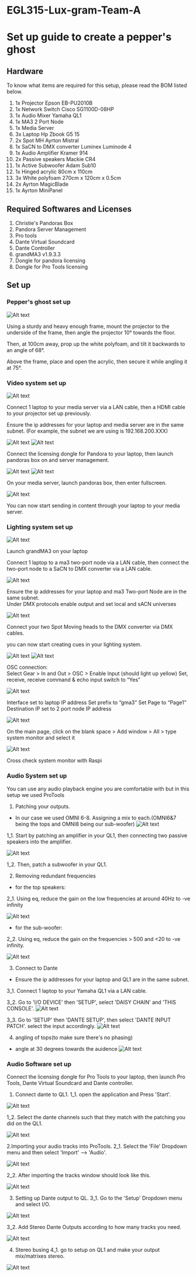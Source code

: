 # EGL315-Lux-gram-Team-A

# Set up guide to create a pepper's ghost

## Hardware

To know what items are required for this setup, please read the BOM listed below.

1. 1x Projector Epson EB-PU2010B
2. 1x Network Switch Cisco SG1100D-08HP
3. 1x Audio Mixer Yamaha QL1
4. 1x MA3 2 Port Node
5. 1x Media Server
6. 3x Laptop Hp Zbook G5 15
7. 2x Spot MH Ayrton Mistral
8. 1x SaCN to DMX converter Luminex Luminode 4
9. 1x Audio Amplifier Kramer 914
10. 2x Passive speakers Mackie CR4
11. 1x Active Subwoofer Adam Sub10 
12. 1x Hinged acrylic 80cm x 110cm  
13. 3x White polyfoam 270cm x 120cm x 0.5cm
14. 2x Ayrton MagicBlade
15. 1x Ayrton MiniPanel

## Required Softwares and Licenses

1. Christie's Pandoras Box
2. Pandora Server Management
3. Pro tools
4. Dante Virtual Soundcard
5. Dante Controller
6. grandMA3 v1.9.3.3
7. Dongle for pandora licensing
8. Dongle for Pro Tools licensing

## Set up

### **Pepper's ghost set up**
![Alt text](imgs/physicalSetup.jpg)

Using a sturdy and heavy enough frame, mount the projector to the underside of the frame, then angle the projector 10° towards the floor.

Then, at 100cm away, prop up the white polyfoam, and tilt it backwards to an angle of 68°.

Above the frame, place and open the acrylic, then secure it while angling it at 75°.

### **Video system set up**

![Alt text](imgs/pandora.jpg)

Connect 1 laptop to your media server via a LAN cable, then a HDMI cable to your projector set up previously.

Ensure the ip addresses for your laptop and media server are in the same subnet. (For example, the subnet we are using is 192.168.200.XXX)


![Alt text](imgs/Pandora/LaptopIP.png)
![Alt text](imgs/Pandora/ServerIP.png)


Connect the licensing dongle for Pandora to your laptop, then launch pandoras box on and server management.


![Alt text](imgs/Pandora/laptopDongle.jpg)
![Alt text](imgs/Pandora/pcDongle.jpg)



On your media server, launch pandoras box, then enter fullscreen.


![Alt text](imgs/Pandora/launchPB.png)



You can now start sending in content through your laptop to your media server.

### **Lighting system set up**

![Alt text](imgs/LightinUp%20Setup.jpg)


Launch grandMA3 on your laptop

Connect 1 laptop to a ma3 two-port node via a LAN cable, then connect the two-port node to a SaCN to DMX converter via a LAN cable.


![Alt text](<imgs/MA3 Network.jpg>)


Ensure the ip addresses for your laptop and ma3 Two-port Node are in the same subnet.\
Under DMX  protocols enable output and set local and sACN universes


![Alt text](<imgs/MA3 sACN.jpg>)


Connect your two Spot Moving heads to the DMX converter via DMX cables.

you can now start creating cues in your lighting system.


![Alt text](imgs/LightingFixtures.jpg)
![Alt text](imgs/LightingCue.jpg)


OSC connection:\
Select Gear > In and Out > OSC > Enable Input (should light up yellow)
Set, receive, receive command & echo input switch to “Yes”


![Alt text](imgs/MA3OSC.PNG)


Interface set to laptop IP address
Set prefix to “gma3”
Set Page to “Page1”
Destination IP set to 2 port node IP address


![Alt text](imgs/ChooseSystemMonitor.PNG)


On the main page, click on the blank space > Add window > All > type system monitor and select it


![Alt text](imgs/SystemMonitor.PNG)


Cross check system monitor with Raspi


### **Audio System set up**
You can use any audio playback engine you are comfortable with but in this setup we used ProTools

1. Patching your outputs. 
- In our case we used OMNI 6-8. Assigning a mix to each.(OMNI6&7 being the tops and OMNI8 being our sub-woofer)
![Alt text](imgs/speakeroutputpatch.jpeg)

1_1. Start by patching an amplifier in your QL1, then connecting two passive speakers into the amplifier.


![Alt text](imgs/audio/amp.jpg)


1_2. Then, patch a subwoofer in your QL1.

2. Removing redundant frequencies
- for the top speakers:

2_1. Using eq, reduce the gain on the low frequencies at around 40Hz to -ve infinity


![Alt text](imgs/speakereq.jpeg)

- for the sub-woofer:

2_2. Using eq, reduce the gain on the frequencies > 500 and <20 to -ve infinity.


![Alt text](imgs/subwoofereq.jpeg)


3. Connect to Dante
- Ensure the ip addresses for your laptop and QL1 are in the same subnet.

3_1. Connect 1 laptop to your Yamaha QL1 via a LAN cable.

3_2. Go to 'I/O DEVICE' then 'SETUP', select 'DAISY CHAIN' and 'THIS CONSOLE'.
![Alt text](imgs/dantesetup.jpeg)

3_3. Go to 'SETUP' then 'DANTE SETUP', then select 'DANTE INPUT PATCH'. select the input accordingly.
![Alt text](imgs/danteinputpatch.jpeg)

4. angling of tops(to make sure there's no phasing)
- angle at 30 degrees towards the auidence
![Alt text](imgs/setup_side.jpg)

### **Audio Software set up**
Connect the licensing dongle for Pro Tools to your laptop, then launch Pro Tools, Dante Virtual Soundcard and Dante controller.

1. Connect dante to QL1.
1_1. open the application and Press 'Start'.


![Alt text](imgs/audio/DVSstart.jpg)

1_2. Select the dante channels such that they match with the patching you did on the QL1.


![Alt text](imgs/audio/danteController.png)

2.Importing your audio tracks into ProTools.
2_1. Select the 'File' Dropdown menu and then select 'Import' --> 'Audio'.


![Alt text](imgs/audio/protools_import_audio.jpg)

2_2. After importing the tracks window should look like this.


![Alt text](imgs/Audio/audioSoftSetup1.jpg)

3. Setting up Dante output to QL.
3_1. Go to the 'Setup' Dropdown menu and select I/O.


![Alt text](imgs/audio/IOdropdownmenu.png)

3_2. Add Stereo Dante Outputs according to how many tracks you need.


![Alt text](imgs/audio/IOsetup.png) 

4. Stereo busing
4_1. go to setup on QL1 and make your output mix/matrixes stereo.


![Alt text](imgs/bussetup.jpeg)
